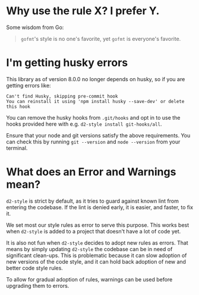 # Why use the rule X? I prefer Y.

Some wisdom from Go:

> `gofmt`'s style is no one's favorite, yet `gofmt` is everyone's favorite.

# I'm getting husky errors

This library as of version 8.0.0 no longer depends on husky, so if you
are getting errors like:

```
Can't find Husky, skipping pre-commit hook
You can reinstall it using 'npm install husky --save-dev' or delete this hook
```

You can remove the husky hooks from `.git/hooks` and opt in to use the
hooks provided here with e.g. `d2-style install git-hooks/all`.

Ensure that your node and git versions satisfy the above requirements.
You can check this by running `git --version` and `node --version` from
your terminal.

# What does an Error and Warnings mean?

`d2-style` is strict by default, as it tries to guard against known lint
from entering the codebase. If the lint is denied early, it is easier,
and faster, to fix it.

We set most our style rules as error to serve this purpose. This works
best when `d2-style` is added to a project that doesn't have a lot of
code yet.

It is also not fun when `d2-style` decides to adopt new rules as errors.
That means by simply updating `d2-style` the codebase can be in need of
significant clean-ups. This is problematic because it can slow adoption
of new versions of the code style, and it can hold back adoption of new
and better code style rules.

To allow for gradual adoption of rules, warnings can be used before
upgrading them to errors.
